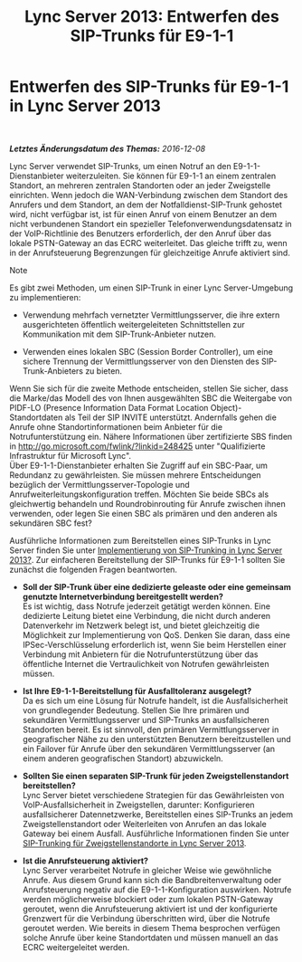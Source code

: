 ﻿---
title: 'Lync Server 2013: Entwerfen des SIP-Trunks für E9-1-1'
TOCTitle: Entwerfen des SIP-Trunks für E9-1-1
ms:assetid: 4f93b974-b460-45c7-a4a8-6f38e34840f5
ms:mtpsurl: https://technet.microsoft.com/de-de/library/Gg398323(v=OCS.15)
ms:contentKeyID: 49293976
ms.date: 12/10/2016
mtps_version: v=OCS.15
ms.translationtype: HT
---

# Entwerfen des SIP-Trunks für E9-1-1 in Lync Server 2013

 

_**Letztes Änderungsdatum des Themas:** 2016-12-08_

Lync Server verwendet SIP-Trunks, um einen Notruf an den E9-1-1-Dienstanbieter weiterzuleiten. Sie können für E9-1-1 an einem zentralen Standort, an mehreren zentralen Standorten oder an jeder Zweigstelle einrichten. Wenn jedoch die WAN-Verbindung zwischen dem Standort des Anrufers und dem Standort, an dem der Notfalldienst-SIP-Trunk gehostet wird, nicht verfügbar ist, ist für einen Anruf von einem Benutzer an dem nicht verbundenen Standort ein spezieller Telefonverwendungsdatensatz in der VoIP-Richtlinie des Benutzers erforderlich, der den Anruf über das lokale PSTN-Gateway an das ECRC weiterleitet. Das gleiche trifft zu, wenn in der Anrufsteuerung Begrenzungen für gleichzeitige Anrufe aktiviert sind.


> [!NOTE]
> Es gibt zwei Methoden, um einen SIP-Trunk in einer Lync Server-Umgebung zu implementieren: 
> <UL>
> <LI>
> <P>Verwendung mehrfach vernetzter Vermittlungsserver, die ihre extern ausgerichteten öffentlich weitergeleiteten Schnittstellen zur Kommunikation mit dem SIP-Trunk-Anbieter nutzen.</P>
> <LI>
> <P>Verwenden eines lokalen SBC (Session Border Controller), um eine sichere Trennung der Vermittlungsserver von den Diensten des SIP-Trunk-Anbieters zu bieten.</P></LI></UL>Wenn Sie sich für die zweite Methode entscheiden, stellen Sie sicher, dass die Marke/das Modell des von Ihnen ausgewählten SBC die Weitergabe von PIDF-LO (Presence Information Data Format Location Object)-Standortdaten als Teil der SIP INVITE unterstützt. Andernfalls gehen die Anrufe ohne Standortinformationen beim Anbieter für die Notrufunterstützung ein. Nähere Informationen über zertifizierte SBS finden in <A class=uri href="http://go.microsoft.com/fwlink/?linkid=248425">http://go.microsoft.com/fwlink/?linkid=248425</A> unter "Qualifizierte Infrastruktur für Microsoft Lync".<BR>Über E9-1-1-Dienstanbieter erhalten Sie Zugriff auf ein SBC-Paar, um Redundanz zu gewährleisten. Sie müssen mehrere Entscheidungen bezüglich der Vermittlungsserver-Topologie und Anrufweiterleitungskonfiguration treffen. Möchten Sie beide SBCs als gleichwertig behandeln und Roundrobinrouting für Anrufe zwischen ihnen verwenden, oder legen Sie einen SBC als primären und den anderen als sekundären SBC fest?



Ausführliche Informationen zum Bereitstellen eines SIP-Trunks in Lync Server finden Sie unter [Implementierung von SIP-Trunking in Lync Server 2013?](lync-server-2013-how-do-i-implement-sip-trunking.md). Zur einfacheren Bereitstellung der SIP-Trunks für E9-1-1 sollten Sie zunächst die folgenden Fragen beantworten.

  - **Soll der SIP-Trunk über eine dedizierte geleaste oder eine gemeinsam genutzte Internetverbindung bereitgestellt werden?**  
    Es ist wichtig, dass Notrufe jederzeit getätigt werden können. Eine dedizierte Leitung bietet eine Verbindung, die nicht durch anderen Datenverkehr im Netzwerk belegt ist, und bietet gleichzeitig die Möglichkeit zur Implementierung von QoS. Denken Sie daran, dass eine IPSec-Verschlüsselung erforderlich ist, wenn Sie beim Herstellen einer Verbindung mit Anbietern für die Notrufunterstützung über das öffentliche Internet die Vertraulichkeit von Notrufen gewährleisten müssen.

<!-- end list -->

  - **Ist Ihre E9-1-1-Bereitstellung für Ausfalltoleranz ausgelegt?**  
    Da es sich um eine Lösung für Notrufe handelt, ist die Ausfallsicherheit von grundlegender Bedeutung. Stellen Sie Ihre primären und sekundären Vermittlungsserver und SIP-Trunks an ausfallsicheren Standorten bereit. Es ist sinnvoll, den primären Vermittlungsserver in geografischer Nähe zu den unterstützten Benutzern bereitzustellen und ein Failover für Anrufe über den sekundären Vermittlungsserver (an einem anderen geografischen Standort) abzuwickeln.

<!-- end list -->

  - **Sollten Sie einen separaten SIP-Trunk für jeden Zweigstellenstandort bereitstellen?**  
    Lync Server bietet verschiedene Strategien für das Gewährleisten von VoIP-Ausfallsicherheit in Zweigstellen, darunter: Konfigurieren ausfallsicherer Datennetzwerke, Bereitstellen eines SIP-Trunks an jedem Zweigstellenstandort oder Weiterleiten von Anrufen an das lokale Gateway bei einem Ausfall. Ausführliche Informationen finden Sie unter [SIP-Trunking für Zweigstellenstandorte in Lync Server 2013](lync-server-2013-branch-site-sip-trunking.md).

<!-- end list -->

  - **Ist die Anrufsteuerung aktiviert?**  
    Lync Server verarbeitet Notrufe in gleicher Weise wie gewöhnliche Anrufe. Aus diesem Grund kann sich die Bandbreitenverwaltung oder Anrufsteuerung negativ auf die E9-1-1-Konfiguration auswirken. Notrufe werden möglicherweise blockiert oder zum lokalen PSTN-Gateway geroutet, wenn die Anrufsteuerung aktiviert ist und der konfigurierte Grenzwert für die Verbindung überschritten wird, über die Notrufe geroutet werden. Wie bereits in diesem Thema besprochen verfügen solche Anrufe über keine Standortdaten und müssen manuell an das ECRC weitergeleitet werden.

